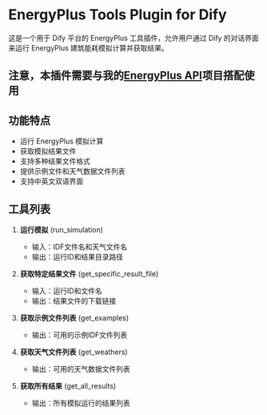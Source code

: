 # EnergyPlus Tools Plugin for Dify

这是一个用于 Dify 平台的 EnergyPlus 工具插件，允许用户通过 Dify 的对话界面来运行 EnergyPlus 建筑能耗模拟计算并获取结果。

## 注意，本插件需要与我的[EnergyPlus API](https://github.com/Hanxiao-Adam-Qi/EnergyPlus_FastAPI)项目搭配使用

## 功能特点

- 运行 EnergyPlus 模拟计算
- 获取模拟结果文件
- 支持多种结果文件格式
- 提供示例文件和天气数据文件列表
- 支持中英文双语界面

## 工具列表

1. **运行模拟** (run_simulation)
   - 输入：IDF文件名和天气文件名
   - 输出：运行ID和结果目录路径

2. **获取特定结果文件** (get_specific_result_file)
   - 输入：运行ID和文件名
   - 输出：结果文件的下载链接

3. **获取示例文件列表** (get_examples)
   - 输出：可用的示例IDF文件列表

4. **获取天气文件列表** (get_weathers)
   - 输出：可用的天气数据文件列表

5. **获取所有结果** (get_all_results)
   - 输出：所有模拟运行的结果列表


